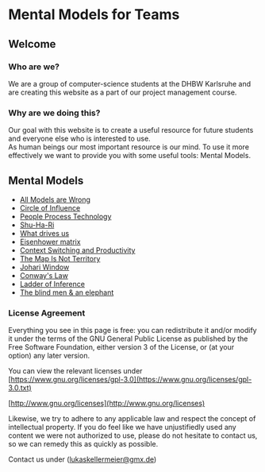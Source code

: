 # Mental Models for Teams

## Welcome

### Who are we?

We are a group of computer-science students at the DHBW Karlsruhe and are creating this website as a part of our project management course.

### Why are we doing this?

Our goal with this website is to create a useful resource for future students and everyone else who is interested to use. <br> As human beings our most important resource is
our mind. To use it more effectively we want to provide you with some useful tools: Mental Models.

## Mental Models

- [All Models are Wrong](https://dhbw-ka-pm.github.io/mentalmodels-for-teams/all-models-are-wrong/all_models_are_wrong.html)
- [Circle of Influence](https://dhbw-ka-pm.github.io/mentalmodels-for-teams/circle_of_influence/circleOfInfluence.html)
- [People Process Technology](https://dhbw-ka-pm.github.io/mentalmodels-for-teams/people_process_technology/people_process_technology.html)
- [Shu-Ha-Ri](https://dhbw-ka-pm.github.io/mentalmodels-for-teams/shu-Ha-Ri/shuHaRiOnePager.html)
- [What drives us](https://dhbw-ka-pm.github.io/mentalmodels-for-teams/what-drives-us/what-drives-us.html)
- [Eisenhower matrix](https://dhbw-ka-pm.github.io/mentalmodels-for-teams/eisenhower_matrix/eisenhower.html)
- [Context Switching and Productivity](https://github.com/dhbw-ka-pm/mentalmodels-for-teams/blob/gh-pages/context-switching/contextSwitching.md)
- [The Map Is Not Territory](https://github.com/dhbw-ka-pm/mentalmodels-for-teams/blob/gh-pages/The_Map_Is_Not_The_Territory/The_Map_Is_Not_The_Territory.md)
- [Johari Window](https://github.com/dhbw-ka-pm/mentalmodels-for-teams/blob/gh-pages/johari_window/johari_window.md)
- [Conway's Law](./conways-law/conways-law.md)
- [Ladder of Inference](https://dhbw-ka-pm.github.io/mentalmodels-for-teams/Ladder_of_Inference/Ladder_of_Inference.html)
- [The blind men & an elephant](https://github.com/dhbw-ka-pm/mentalmodels-for-teams/blob/gh-pages/the-Blind-men-and-the-Elephant/theBlindMenAndTheElephant.md)

### License Agreement

Everything you see in this page is free: you can redistribute it and/or modify it under the terms of the GNU General Public License as published by the Free Software Foundation, either version 3 of the License, or (at your option) any later version.

You can view the relevant licenses under  
[https://www.gnu.org/licenses/gpl-3.0](https://www.gnu.org/licenses/gpl-3.0.txt)

[http://www.gnu.org/licenses](http://www.gnu.org/licenses)

Likewise, we try to adhere to any applicable law and respect the concept of intellectual property. If you do feel like we have unjustifiedly used any content we were not authorized to use, please do not hesitate to contact us, so we can remedy this as quickly as possible.

Contact us under (lukaskellermeier@gmx.de)
